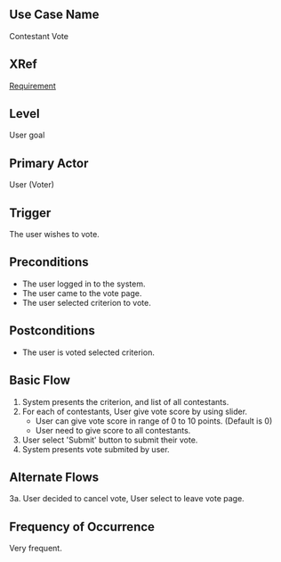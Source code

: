 Use Case Name
-------------
Contestant Vote

XRef
----
[Requirement](https://github.com/AKWEXV/exceedvote_ws/wiki/Requirement)

Level
-----
User goal

Primary Actor
-------------
User (Voter)

Trigger
-------
The user wishes to vote.

Preconditions
-------------
* The user logged in to the system.
* The user came to the vote page.
* The user selected criterion to vote.

Postconditions
--------------
* The user is voted selected criterion.

Basic Flow
----------
1. System presents the criterion, and list of all contestants.
2. For each of contestants, User give vote score by using slider.
    * User can give vote score in range of 0 to 10 points. (Default is 0)
    * User need to give score to all contestants.
3. User select 'Submit' button to submit their vote.
4. System presents vote submited by user.

Alternate Flows
---------------
3a. User decided to cancel vote, User select to leave vote page.


Frequency of Occurrence
-----------------------
Very frequent.